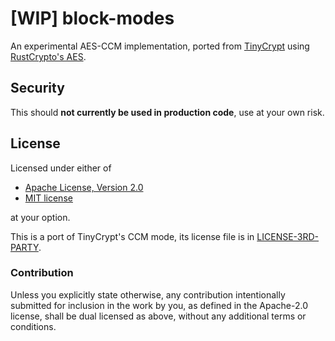 # [WIP] block-modes
An experimental AES-CCM implementation, ported from
[TinyCrypt](https://github.com/intel/tinycrypt)
using
[RustCrypto's AES](https://github.com/RustCrypto/block-ciphers).

## Security
This should **not currently be used in production code**, use at your own risk.

## License
Licensed under either of

 * [Apache License, Version 2.0](LICENSE-APACHE)
 * [MIT license](LICENSE-MIT)

at your option.

This is a port of TinyCrypt's CCM mode, its license file is in
[LICENSE-3RD-PARTY](LICENSE-3RD-PARTY).

### Contribution

Unless you explicitly state otherwise, any contribution intentionally submitted
for inclusion in the work by you, as defined in the Apache-2.0 license, shall
be dual licensed as above, without any additional terms or conditions.
